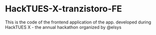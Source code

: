 # HackTUES-X-tranzistoro-FE
This is the code of the frontend application of the app. developed during HackTUES X - the annual hackathon organized by @elsys
